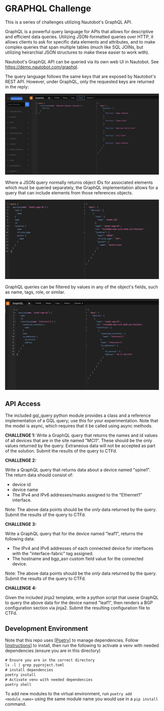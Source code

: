 # GRAPHQL Challenge

This is a series of challenges utilizing Nautobot's GraphQL API.

GraphQL is a powerful query language for APIs that allows for descriptive and
efficient data queries. Utilizing JSON-formatted queries over HTTP, it allows 
clients to ask for specific data elements and attributes, and to make complex 
queries that span multiple tables (much like SQL JOINs, but utilizing heirarchial
JSON structures to make these easier to work with).

Nautobot's GraphQL API can be queried via its own web UI in Nautobot. See 
https://demo.nautobot.com/graphql.


The query language follows the same keys that are exposed by Nautobot's REST API. However,
under GraphQL, only the requested keys are returned in the reply:

![](images/2024-06-02-15-28-08.png)

Where a JSON query normally returns object IDs for associated elements which must be queried separately, the GraphQL
implementation allows for a query that can include elements from those references objects.

![](images/2024-06-02-15-26-34.png)


GraphQL queries can be filtered by values in any of the object's fields, such as name, tags, role, or similar. 

![](images/2024-06-02-15-30-28.png)

## API Access

The included gql_query python module provides a class and a reference implementation of a GQL query; use this for
your experimentation. Note that the model is async, which requires that it be called using async methods.


**CHALLENGE 1:**
Write a GraphQL query that returns the names and id values of all devices that are in the site named "MCI1".
These should be the only values returned by the query. Extraneous data will not be accepted as part of the solution.
Submit the results of the query to CTFd.

**CHALLENGE 2:**

Write a QraphQL query that returns data about a device named "spine1". The return data should consist of:
- device id
- device name
- The IPv4 and IPv6 addresses/masks assigned to the "Ethernet1" interface.

Note: The above data points should be the *only* data returned by the query. Submit the results of the query to CTFd.

**CHALLENGE 3:**

Write a GraphQL query that for the device named "leaf1", returns the following data:
- The IPv4 and IPv6 addresses of each connected device for interfaces with the "interface-fabric" tag assigned.
- The hostname and bgp_asn custom field value for the connected device.

Note: The above data points should be the *only* data returned by the query. Submit the results of the query to CTFd.

**CHALLENGE 4:**

Given the included jinja2 template, write a python script that usese GraphQL to query the above data for the device named "leaf1", then renders a BGP configuration section via jinja2.
Submit the resulting configuration file to CTFd.

## Development Environment
Note that this repo uses [[Poetry](https://python-poetry.org/)] to manage dependencies. Follow [[instructions](https://python-poetry.org/docs/#installing-with-pipx)] to install, then run the following to activate a venv with needed dependencies (ensure you are in this directory)

```
# Ensure you are in the correct directory
ls -l | grep pyproject.toml
# install dependencies
poetry install
# Activate venv with needed dependencies
poetry shell
```

To add new modules to the virtual environment, run `poetry add <module_name>` using the same module name you would use in a `pip install` command.
